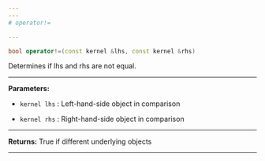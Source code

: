 ```yaml
---
---
# operator!=

---
```


```cpp
bool operator!=(const kernel &lhs, const kernel &rhs)
```


Determines if lhs and rhs are not equal. 


---
**Parameters:**

 - `kernel lhs`
: Left-hand-side object in comparison 

 - `kernel rhs`
: Right-hand-side object in comparison 


---
**Returns:** True if different underlying objects 

---
